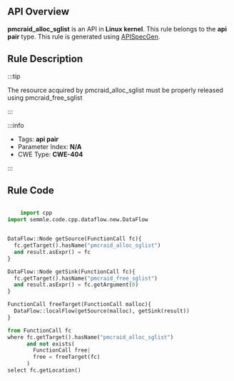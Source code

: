 ---
---


## API Overview
**pmcraid_alloc_sglist** is an API in **Linux kernel**. This rule belongs to the **api pair** type. This rule is generated using [APISpecGen](../../tools/APISpecGen).
## Rule Description

:::tip

The resource acquired by pmcraid_alloc_sglist must be properly released using pmcraid_free_sglist

:::

:::info

- Tags: **api pair**
- Parameter Index: **N/A**
- CWE Type: **CWE-404**

:::

## Rule Code
```python

    import cpp
import semmle.code.cpp.dataflow.new.DataFlow


DataFlow::Node getSource(FunctionCall fc){
  fc.getTarget().hasName("pmcraid_alloc_sglist")
  and result.asExpr() = fc
}

DataFlow::Node getSink(FunctionCall fc){
  fc.getTarget().hasName("pmcraid_free_sglist")
  and result.asExpr() = fc.getArgument(0)
}

FunctionCall freeTarget(FunctionCall malloc){
  DataFlow::localFlow(getSource(malloc), getSink(result))
}

from FunctionCall fc
where fc.getTarget().hasName("pmcraid_alloc_sglist")
      and not exists(
        FunctionCall free| 
        free = freeTarget(fc)
      )
select fc.getLocation()

    
```